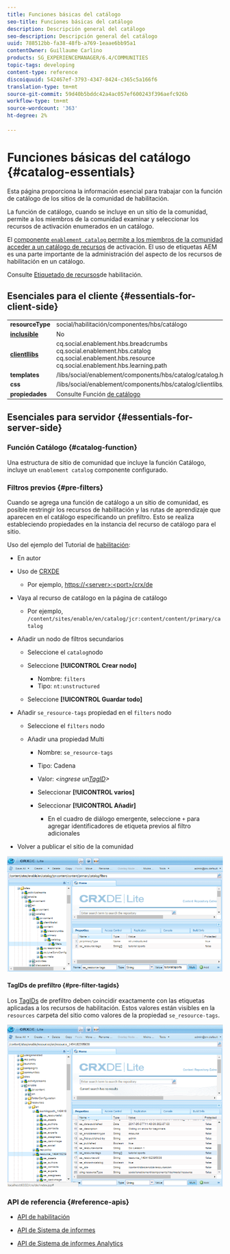 ```yaml
---
title: Funciones básicas del catálogo
seo-title: Funciones básicas del catálogo
description: Descripción general del catálogo
seo-description: Descripción general del catálogo
uuid: 788512bb-fa38-48fb-a769-1eaae6bb95a1
contentOwner: Guillaume Carlino
products: SG_EXPERIENCEMANAGER/6.4/COMMUNITIES
topic-tags: developing
content-type: reference
discoiquuid: 542467ef-3793-4347-8424-c365c5a166f6
translation-type: tm+mt
source-git-commit: 59d40b5bddc42a4ac057ef600243f396aefc926b
workflow-type: tm+mt
source-wordcount: '363'
ht-degree: 2%

---
```



# Funciones básicas del catálogo {#catalog-essentials}

Esta página proporciona la información esencial para trabajar con la función de catálogo de los sitios de la comunidad de habilitación.

La función de catálogo, cuando se incluye en un sitio de la comunidad, permite a los miembros de la comunidad examinar y seleccionar los recursos de activación enumerados en un catálogo.

El [ componente `enablement catalog` permite a los miembros de la comunidad acceder a un catálogo de recursos](catalog.md) de [](resources.md)activación. El uso de etiquetas AEM es una parte importante de la administración del aspecto de los recursos de habilitación en un catálogo.

Consulte [Etiquetado de recursos](tag-resources.md)de habilitación.

## Esenciales para el cliente {#essentials-for-client-side}

<table> 
 <tbody> 
  <tr> 
   <td> <strong>resourceType</strong></td> 
   <td>social/habilitación/componentes/hbs/catálogo</td> 
  </tr> 
  <tr> 
   <td> <a href="scf.md#add-or-include-a-communities-component"><strong>inclusible</strong></a></td> 
   <td>No</td> 
  </tr> 
  <tr> 
   <td> <a href="clientlibs.md"><strong>clientllibs</strong></a></td> 
   <td>cq.social.enablement.hbs.breadcrumbs<br /> cq.social.enablement.hbs.catalog<br /> cq.social.enablement.hbs.resource<br /> cq.social.enablement.hbs.learning.path</td> 
  </tr> 
  <tr> 
   <td> <strong>templates</strong></td> 
   <td> /libs/social/enablement/components/hbs/catalog/catalog.hbs<br /> </td> 
  </tr> 
  <tr> 
   <td> <strong>css</strong></td> 
   <td> /libs/social/enablement/components/hbs/catalog/clientlibs/catalog.css</td> 
  </tr> 
  <tr> 
   <td><strong> propiedades</strong></td> 
   <td>Consulte Función <a href="catalog.md">de catálogo</a></td> 
  </tr> 
 </tbody> 
</table>

## Esenciales para servidor {#essentials-for-server-side}

### Función Catálogo {#catalog-function}

Una estructura de sitio de comunidad que incluye la función [](functions.md#catalog-function)Catálogo, incluye un `enablement catalog` componente configurado.

### Filtros previos {#pre-filters}

Cuando se agrega una función de catálogo a un sitio de comunidad, es posible restringir los recursos de habilitación y las rutas de aprendizaje que aparecen en el catálogo especificando un prefiltro. Esto se realiza estableciendo propiedades en la instancia del recurso de catálogo para el sitio.

Uso del ejemplo del Tutorial de [habilitación](getting-started-enablement.md):

* En autor
* Uso de [CRXDE](../../help/sites-developing/developing-with-crxde-lite.md)

   * Por ejemplo, [https://&lt;server>:&lt;port>/crx/de](http://localhost:4502/crx/de)

* Vaya al recurso de catálogo en la página de catálogo

   * Por ejemplo, `/content/sites/enable/en/catalog/jcr:content/content/primary/catalog`

* Añadir un nodo de filtros secundarios

   * Seleccione el `catalog`nodo
   * Seleccione **[!UICONTROL Crear nodo]**

      * Nombre: `filters`
      * Tipo: `nt:unstructured`
   * Seleccione **[!UICONTROL Guardar todo]**


* Añadir `se_resource-tags` propiedad en el `filters` nodo

   * Seleccione el `filters` nodo
   * Añadir una propiedad Multi

      * Nombre: `se_resource-tags`
      * Tipo: Cadena
      * Valor: *&lt;ingrese un[TagID](#pre-filter-tagids)>*
      * Seleccionar **[!UICONTROL varios]**
      * Seleccionar **[!UICONTROL Añadir]**

         * En el cuadro de diálogo emergente, seleccione `+` para agregar identificadores de etiqueta previos al filtro adicionales

* Volver a publicar el sitio de la comunidad

![chlimage_1-189](assets/chlimage_1-189.png)

#### TagIDs de prefiltro {#pre-filter-tagids}

Los [TagIDs](../../help/sites-developing/framework.md#tagid) de prefiltro deben coincidir exactamente con las etiquetas aplicadas a los recursos de habilitación. Estos valores están visibles en la `resources` carpeta del sitio como valores de la propiedad `se_resource-tags`.

![chlimage_1-190](assets/chlimage_1-190.png)

### API de referencia {#reference-apis}

* [API de habilitación](https://helpx.adobe.com/experience-manager/6-4/sites/developing/using/reference-materials/javadoc/com/adobe/cq/social/enablement/client/api/package-summary.html)

* [API de Sistema de informes](https://helpx.adobe.com/experience-manager/6-4/sites/developing/using/reference-materials/javadoc/com/adobe/cq/social/enablement/client/reporting/api/package-summary.html)

* [API de Sistema de informes Analytics](https://helpx.adobe.com/experience-manager/6-4/sites/developing/using/reference-materials/javadoc/com/adobe/cq/social/enablement/client/reporting/analytics/api/package-summary.html)

